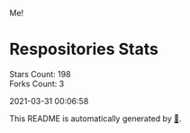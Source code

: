 Me!

# Respositories Stats
Stars Count: 198  
Forks Count: 3

2021-03-31 00:06:58  

This README is automatically generated by [🐰](https://github.com/rnitta/rnitta).
